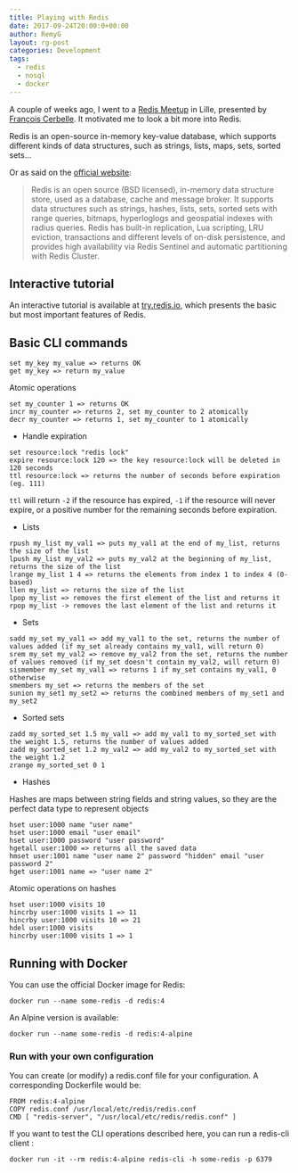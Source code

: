 ```yaml
---
title: Playing with Redis
date: 2017-09-24T20:00:0+00:00
author: RemyG
layout: rg-post
categories: Development
tags:
  - redis
  - nosql
  - docker
---
```


A couple of weeks ago, I went to a [Redis Meetup](https://www.meetup.com/Redis-Lille/events/242026831/) in Lille, presented by [François Cerbelle](https://fcerbell.github.io/). It motivated me to look a bit more into Redis.

Redis is an open-source in-memory key-value database, which supports different kinds of data structures, such as strings, lists, maps, sets, sorted sets...

<!--more-->

Or as said on the [official website](https://redis.io/):

> Redis is an open source (BSD licensed), in-memory data structure store, used as a database, cache and message broker. It supports data structures such as strings, hashes, lists, sets, sorted sets with range queries, bitmaps, hyperloglogs and geospatial indexes with radius queries. Redis has built-in replication, Lua scripting, LRU eviction, transactions and different levels of on-disk persistence, and provides high availability via Redis Sentinel and automatic partitioning with Redis Cluster.

## Interactive tutorial

An interactive tutorial is available at [try.redis.io](http://try.redis.io/), which presents the basic but most important features of Redis.


## Basic CLI commands

```
set my_key my_value => returns OK
get my_key => return my_value
```

Atomic operations

```
set my_counter 1 => returns OK
incr my_counter => returns 2, set my_counter to 2 atomically
decr my_counter => returns 1, set my_counter to 1 atomically
```

* Handle expiration

```
set resource:lock "redis lock"
expire resource:lock 120 => the key resource:lock will be deleted in 120 seconds
ttl resource:lock => returns the number of seconds before expiration (eg. 111)
```

```ttl``` will return ```-2``` if the resource has expired, ```-1``` if the resource will never expire, or a positive number for the remaining seconds before expiration.

* Lists

```
rpush my_list my_val1 => puts my_val1 at the end of my_list, returns the size of the list
lpush my_list my_val2 => puts my_val2 at the beginning of my_list, returns the size of the list
lrange my_list 1 4 => returns the elements from index 1 to index 4 (0-based)
llen my_list => returns the size of the list
lpop my_list => removes the first element of the list and returns it
rpop my_list -> removes the last element of the list and returns it
```

* Sets

```
sadd my_set my_val1 => add my_val1 to the set, returns the number of values added (if my_set already contains my_val1, will return 0)
srem my_set my_val2 => remove my_val2 from the set, returns the number of values removed (if my_set doesn't contain my_val2, will return 0)
sismember my_set my_val1 => returns 1 if my_set contains my_val1, 0 otherwise
smembers my_set => returns the members of the set
sunion my_set1 my_set2 => returns the combined members of my_set1 and my_set2
```

* Sorted sets

```
zadd my_sorted_set 1.5 my_val1 => add my_val1 to my_sorted_set with the weight 1.5, returns the number of values added
zadd my_sorted_set 1.2 my_val2 => add my_val2 to my_sorted_set with the weight 1.2
zrange my_sorted_set 0 1
```

* Hashes

Hashes are maps between string fields and string values, so they are the perfect data type to represent objects

```
hset user:1000 name "user name"
hset user:1000 email "user email"
hset user:1000 password "user password"
hgetall user:1000 => returns all the saved data 
hmset user:1001 name "user name 2" password "hidden" email "user password 2"
hget user:1001 name => "user name 2"
```

Atomic operations on hashes

```
hset user:1000 visits 10
hincrby user:1000 visits 1 => 11
hincrby user:1000 visits 10 => 21
hdel user:1000 visits
hincrby user:1000 visits 1 => 1
```

## Running with Docker

You can use the official Docker image for Redis:

```
docker run --name some-redis -d redis:4
```

An Alpine version is available:

```
docker run --name some-redis -d redis:4-alpine
```

### Run with your own configuration

You can create (or modify) a redis.conf file for your configuration. A corresponding Dockerfile would be:

```
FROM redis:4-alpine
COPY redis.conf /usr/local/etc/redis/redis.conf
CMD [ "redis-server", "/usr/local/etc/redis/redis.conf" ]
```

If you want to test the CLI operations described here, you can run a redis-cli client :

```
docker run -it --rm redis:4-alpine redis-cli -h some-redis -p 6379
```

